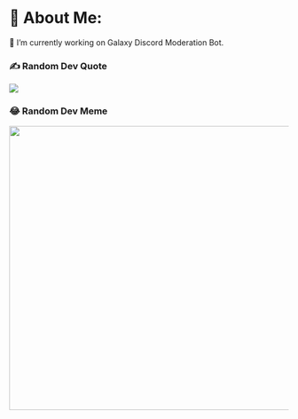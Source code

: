 <p href="NXYY" align="center">
    <img alt="" src=[https://lanyard.cnrad.dev/api/1038956642139656194](https://lanyard.cnrad.dev/api/1038956642139656194)>
</p>

# 💫 About Me:
🔭 I’m currently working on Galaxy Discord Moderation Bot.

### ✍️ Random Dev Quote
![](https://quotes-github-readme.vercel.app/api?type=horizontal&theme=radical)


### 😂 Random Dev Meme
<img src="https://rm.up.railway.app/" width="512px"/>
